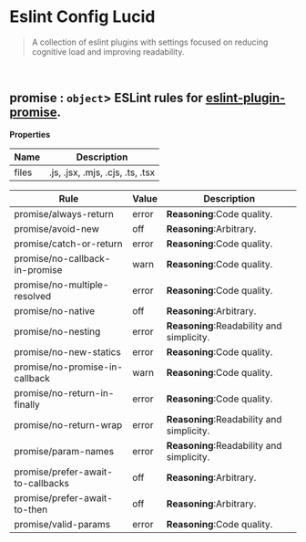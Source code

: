 # Eslint Config Lucid

> A collection of eslint plugins with settings focused on reducing cognitive load and improving readability.


<br><a name="promise"></a>

## promise : <code>object</code>> ESLint rules for [eslint-plugin-promise](https://www.npmjs.com/package/eslint-plugin-promise).

**Properties**

| Name | Description |
| --- | --- |
| files | .js, .jsx, .mjs, .cjs, .ts, .tsx |

| Rule | Value | Description |
| --- | --- | --- |
| promise/always-return | error |   **Reasoning**:Code quality. |
| promise/avoid-new | off |   **Reasoning**:Arbitrary. |
| promise/catch-or-return | error |   **Reasoning**:Code quality. |
| promise/no-callback-in-promise | warn |   **Reasoning**:Code quality. |
| promise/no-multiple-resolved | error |   **Reasoning**:Code quality. |
| promise/no-native | off |   **Reasoning**:Arbitrary. |
| promise/no-nesting | error |   **Reasoning**:Readability and simplicity. |
| promise/no-new-statics | error |   **Reasoning**:Code quality. |
| promise/no-promise-in-callback | warn |   **Reasoning**:Code quality. |
| promise/no-return-in-finally | error |   **Reasoning**:Code quality. |
| promise/no-return-wrap | error |   **Reasoning**:Readability and simplicity. |
| promise/param-names | error |   **Reasoning**:Readability and simplicity. |
| promise/prefer-await-to-callbacks | off |   **Reasoning**:Arbitrary. |
| promise/prefer-await-to-then | off |   **Reasoning**:Arbitrary. |
| promise/valid-params | error |   **Reasoning**:Code quality. |
